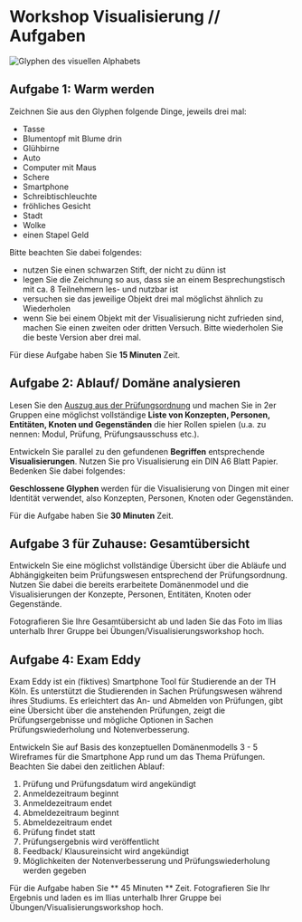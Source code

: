 # Workshop Visualisierung // Aufgaben

![Glyphen des visuellen Alphabets](http://www.christiannoss.de/talks/2017-visual-thinking-emi/images/alphabet-clean.png "Glyphen des visuellen Alphabets")

## Aufgabe 1: Warm werden

Zeichnen Sie aus den Glyphen folgende Dinge, jeweils drei mal:

* Tasse
* Blumentopf mit Blume drin
* Glühbirne
* Auto
* Computer mit Maus
* Schere
* Smartphone
* Schreibtischleuchte
* fröhliches Gesicht
* Stadt
* Wolke
* einen Stapel Geld

Bitte beachten Sie dabei folgendes:
* nutzen Sie einen schwarzen Stift, der nicht zu dünn ist
* legen Sie die Zeichnung so aus, dass sie an einem Besprechungstisch mit ca. 8 Teilnehmern les- und nutzbar ist
* versuchen sie das jeweilige Objekt drei mal möglichst ähnlich zu Wiederholen
* wenn Sie bei einem Objekt mit der Visualisierung nicht zufrieden sind, machen Sie einen zweiten oder dritten Versuch. Bitte wiederholen Sie die beste Version aber drei mal.

Für diese Aufgabe haben Sie **15 Minuten** Zeit.


## Aufgabe 2: Ablauf/ Domäne analysieren

Lesen Sie den [Auszug aus der Prüfungsordnung](http://www.christiannoss.de/talks/2018-visualisierung-emi/material/auszug-po.pdf) und machen Sie in 2er Gruppen eine möglichst vollständige **Liste von Konzepten, Personen, Entitäten, Knoten und Gegenständen** die hier Rollen spielen (u.a. zu nennen: Modul, Prüfung, Prüfungsausschuss etc.).

Entwickeln Sie parallel zu den gefundenen **Begriffen** entsprechende **Visualisierungen**. Nutzen Sie pro Visualisierung ein DIN A6 Blatt Papier. Bedenken Sie dabei folgendes:

**Geschlossene Glyphen** werden für die Visualisierung von Dingen mit einer Identität verwendet, also Konzepten, Personen, Knoten oder Gegenständen.


Für die Aufgabe haben Sie **30 Minuten** Zeit. 


## Aufgabe 3 für Zuhause: Gesamtübersicht

Entwickeln Sie eine möglichst vollständige Übersicht über die Abläufe und Abhängigkeiten beim Prüfungswesen entsprechend der Prüfungsordnung. Nutzen Sie dabei die bereits erarbeitete Domänenmodel und die Visualisierungen der Konzepte, Personen, Entitäten, Knoten oder Gegenstände.

Fotografieren Sie Ihre Gesamtübersicht ab und laden Sie das Foto im Ilias unterhalb Ihrer Gruppe bei Übungen/Visualisierungsworkshop hoch.


## Aufgabe 4: Exam Eddy

Exam Eddy ist ein (fiktives) Smartphone Tool für Studierende an der TH Köln. Es unterstützt die Studierenden in Sachen Prüfungswesen während ihres Studiums. Es erleichtert das An- und Abmelden von Prüfungen, gibt eine Übersicht über die anstehenden Prüfungen, zeigt die Prüfungsergebnisse und mögliche Optionen in Sachen Prüfungswiederholung und Notenverbesserung. 

Entwickeln Sie auf Basis des konzeptuellen Domänenmodells 3 - 5 Wireframes für die Smartphone App rund um das Thema Prüfungen. Beachten Sie dabei den zeitlichen Ablauf:
1. Prüfung und Prüfungsdatum wird angekündigt
2. Anmeldezeitraum beginnt
3. Anmeldezeitraum endet
4. Abmeldezeitraum beginnt
5. Abmeldezeitraum endet
6. Prüfung findet statt
7. Prüfungsergebnis wird veröffentlicht
8. Feedback/ Klausureinsicht wird angekündigt
9. Möglichkeiten der Notenverbesserung und Prüfungswiederholung werden gegeben


Für die Aufgabe haben Sie ** 45 Minuten ** Zeit. Fotografieren Sie Ihr Ergebnis und laden es im Ilias unterhalb Ihrer Gruppe bei Übungen/Visualisierungsworkshop hoch.